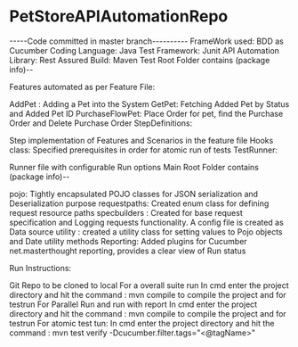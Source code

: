 # PetStoreAPIAutomationRepo

-----Code committed in master branch----------
FrameWork used: BDD as Cucumber
Coding Language: Java
Test Framework: Junit
API Automation Library: Rest Assured
Build: Maven
Test Root Folder contains (package info)--

Features automated as per Feature File:

AddPet : Adding a Pet into the System
GetPet: Fetching Added Pet by Status and Added Pet ID
PurchaseFlowPet: Place Order for pet, find the Purchase Order and Delete Purchase Order
StepDefinitions:

Step implementation of Features and Scenarios in the feature file
Hooks class: Specified prerequisites in order for atomic run of tests
TestRunner:

Runner file with configurable Run options
Main Root Folder contains (package info)--

pojo: Tightly encapsulated POJO classes for JSON serialization and Deserialization purpose
requestpaths: Created enum class for defining request resource paths
specbuilders : Created for base request specification and Logging requests functionality. A config file is created as Data source
utility : created a utility class for setting values to Pojo objects and Date utility methods
Reporting: Added plugins for Cucumber net.masterthought reporting, provides a clear view of Run status

Run Instructions:

Git Repo to be cloned to local
For a overall suite run In cmd enter the project directory and hit the command : mvn compile to compile the project and for testrun
For Parallel Run and run with report In cmd enter the project directory and hit the command : mvn compile to compile the project and for testrun
For atomic test tun: In cmd enter the project directory and hit the command : mvn test verify -Dcucumber.filter.tags="<@tagName>"
